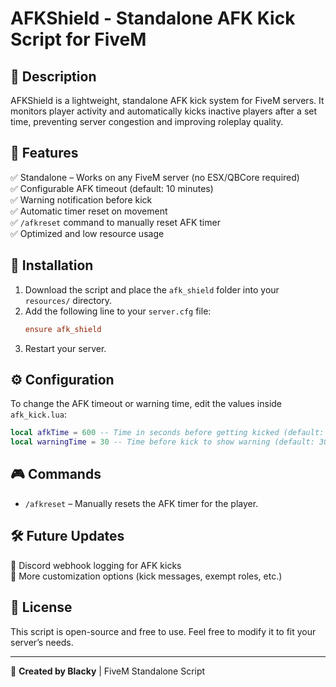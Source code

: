 # AFKShield - Standalone AFK Kick Script for FiveM

## 📌 Description
AFKShield is a lightweight, standalone AFK kick system for FiveM servers. It monitors player activity and automatically kicks inactive players after a set time, preventing server congestion and improving roleplay quality.

## 🔧 Features
✅ Standalone – Works on any FiveM server (no ESX/QBCore required)  
✅ Configurable AFK timeout (default: 10 minutes)  
✅ Warning notification before kick  
✅ Automatic timer reset on movement  
✅ `/afkreset` command to manually reset AFK timer  
✅ Optimized and low resource usage  

## 📂 Installation
1. Download the script and place the `afk_shield` folder into your `resources/` directory.
2. Add the following line to your `server.cfg` file:
   ```ini
   ensure afk_shield
   ```
3. Restart your server.

## ⚙️ Configuration
To change the AFK timeout or warning time, edit the values inside `afk_kick.lua`:
```lua
local afkTime = 600 -- Time in seconds before getting kicked (default: 10 minutes)
local warningTime = 30 -- Time before kick to show warning (default: 30 seconds)
```

## 🎮 Commands
- `/afkreset` – Manually resets the AFK timer for the player.

## 🛠️ Future Updates
🔹 Discord webhook logging for AFK kicks  
🔹 More customization options (kick messages, exempt roles, etc.)  

## 📜 License
This script is open-source and free to use. Feel free to modify it to fit your server’s needs.

---
🚀 **Created by Blacky** | FiveM Standalone Script

